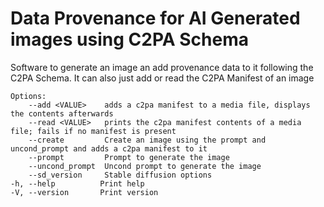 # Data Provenance for AI Generated images using C2PA Schema

Software to generate an image an add provenance data to it following the C2PA Schema. It can also just add or read the C2PA Manifest of an image

    Options:
        --add <VALUE>    adds a c2pa manifest to a media file, displays the contents afterwards
        --read <VALUE>   prints the c2pa manifest contents of a media file; fails if no manifest is present
        --create         Create an image using the prompt and uncond_prompt and adds a c2pa manifest to it
        --prompt         Prompt to generate the image
        --uncond_prompt  Uncond prompt to generate the image
        --sd_version     Stable diffusion options
    -h, --help          Print help
    -V, --version       Print version



